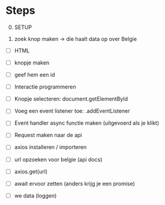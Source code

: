 # Steps



0. SETUP



1. zoek knop maken -> die haalt data op over Belgie



- [ ] HTML

- [ ] knopje maken

- [ ] geef hem een id

- [ ] Interactie programmeren

- [ ] Knopje selecteren: document.getElementById

- [ ] Voeg een event listener toe: .addEventListener

- [ ] Event handler async functie maken (uitgevoerd als je klikt)

- [ ] Request maken naar de api

- [ ] axios installeren / importeren

- [ ] url opzoeken voor belgie (api docs)

- [ ] axios.get(url)

- [ ] await ervoor zetten (anders krijg je een promise)

- [ ] we data (loggen)